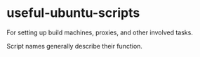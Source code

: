 useful-ubuntu-scripts
=====================

For setting up build machines, proxies, and other involved tasks.

Script names generally describe their function.
